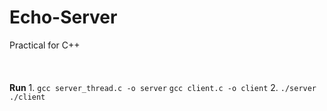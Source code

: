 # Echo-Server
Practical for C++
<br><br><br><br>
**Run**
1.
`gcc server_thread.c -o server`
`gcc client.c -o client`
2.
`./server`
`./client`
